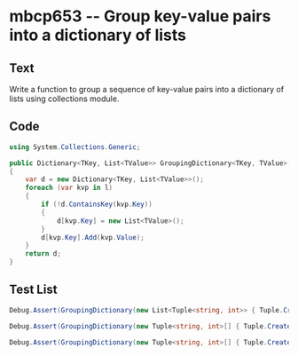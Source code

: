 # mbcp653 -- Group key-value pairs into a dictionary of lists

## Text

Write a function to group a sequence of key-value pairs into a dictionary of lists using collections module.

## Code

```csharp
using System.Collections.Generic;

public Dictionary<TKey, List<TValue>> GroupingDictionary<TKey, TValue>(IEnumerable<KeyValuePair<TKey, TValue>> l)
{
    var d = new Dictionary<TKey, List<TValue>>();
    foreach (var kvp in l)
    {
        if (!d.ContainsKey(kvp.Key))
        {
            d[kvp.Key] = new List<TValue>();
        }
        d[kvp.Key].Add(kvp.Value);
    }
    return d;
}
```

## Test List

```csharp
Debug.Assert(GroupingDictionary(new List<Tuple<string, int>> { Tuple.Create("yellow", 1), Tuple.Create("blue", 2), Tuple.Create("yellow", 3), Tuple.Create("blue", 4), Tuple.Create("red", 1) }) == new Dictionary<string, List<int>> { { "yellow", new List<int> { 1, 3 } }, { "blue", new List<int> { 2, 4 } }, { "red", new List<int> { 1 } } });
```

```csharp
Debug.Assert(GroupingDictionary(new Tuple<string, int>[] { Tuple.Create("yellow", 10), Tuple.Create("blue", 20), Tuple.Create("yellow", 30), Tuple.Create("blue", 40), Tuple.Create("red", 10) }).Equals(new Dictionary<string, List<int>> { { "yellow", new List<int> { 10, 30 } }, { "blue", new List<int> { 20, 40 } }, { "red", new List<int> { 10 } } }));
```

```csharp
Debug.Assert(GroupingDictionary(new Tuple<string, int>[] { Tuple.Create("yellow", 15), Tuple.Create("blue", 25), Tuple.Create("yellow", 35), Tuple.Create("blue", 45), Tuple.Create("red", 15) }).SequenceEqual(new Dictionary<string, List<int>> { { "yellow", new List<int> { 15, 35 } }, { "blue", new List<int> { 25, 45 } }, { "red", new List<int> { 15 } } }));
```
